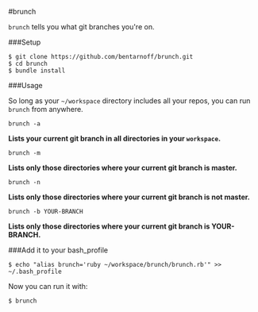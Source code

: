 #brunch

`brunch` tells you what git branches you're on.

###Setup

```
$ git clone https://github.com/bentarnoff/brunch.git
$ cd brunch
$ bundle install
```

###Usage

So long as your `~/workspace` directory includes all your repos, you can run `brunch` from anywhere.

`brunch -a`

**Lists your current git branch in all directories in your `workspace`.**

`brunch -m`

**Lists only those directories where your current git branch is master.**

`brunch -n`

**Lists only those directories where your current git branch is not master.**

`brunch -b YOUR-BRANCH`

**Lists only those directories where your current git branch is YOUR-BRANCH.**


###Add it to your bash_profile

```
$ echo "alias brunch='ruby ~/workspace/brunch/brunch.rb'" >> ~/.bash_profile
```

Now you can run it with:

```
$ brunch
```
